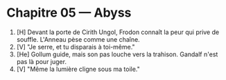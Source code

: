 # Chapitre 05 — Abyss

1. [H] Devant la porte de Cirith Ungol, Frodon connaît la peur qui prive de souffle. L'Anneau pèse comme une chaîne.
2. [V] "Je serre, et tu disparais à toi-même."
3. [He] Gollum guide, mais son pas louche vers la trahison. Gandalf n'est pas là pour juger.
5. [V] "Même la lumière cligne sous ma toile."
